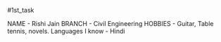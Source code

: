 #1st_task

NAME - Rishi Jain
BRANCH - Civil Engineering
HOBBIES - Guitar, Table tennis,  novels.
Languages I know - Hindi

